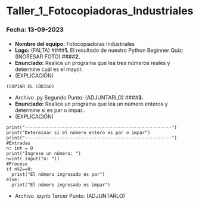 # Taller_1_Fotocopiadoras_Industriales
### Fecha:  13-09-2023
####
* **Nombre del equipo:** Fotocopiadoras Industriales
* **Logo:** (FALTA)
####**1.** El resultado de nuestro Python Beginner Quiz:
    (INGRESAR FOTO)
####**2.** 
* **Enunciado:** Realice un programa que lea tres números reales y determine cuál es el mayor.
* (EXPLICACIÓN)
```pseudocode
(COPIAR EL CÓDIGO)
```
* Archivo .py Segundo Punto: (ADJUNTARLO)
####**3.**
* **Enunciado:** Realice un programa que lea un número enteros y determine si es par o impar..
* (EXPLICACIÓN)
```pseudocode
print("-------------------------------------------------------")
print("Determinar si el número entero es par o impar")
print("-------------------------------------------------------")
#Entradas
n: int = 0
print("Ingrese un número: ")
n=int( input("n: "))
#Proceso
if n%2==0:
  print("El número ingresado es par")
else:
  print("El número ingresado es impar")
```
* Archivo .ipynb Tercer Punto: (ADJUNTARLO)
